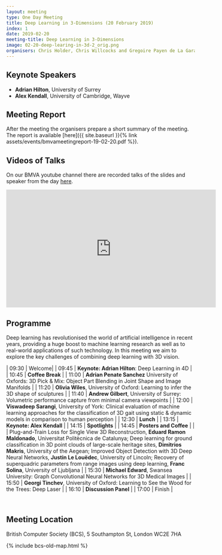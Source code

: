 ```yaml
---
layout: meeting
type: One Day Meeting
title: Deep Learning in 3-Dimensions (20 February 2019)
index: 1
date: 2019-02-20
meeting-title: Deep Learning in 3-Dimensions
image: 02-20-deep-learing-in-3d-2_orig.png
organisers: Chris Holder, Chris Willcocks and Gregoire Payen de La Garanderie​
---
```




## Keynote Speakers

- **Adrian Hilton**, University of Surrey
- **Alex Kendall**, University of Cambridge, Wayve

## Meeting Report
After the meeting the organisers prepare a short summary of the meeting. 
The report is available [here]({{ site.baseurl }}{% link assets/events/bmvameetingreport-19-02-20.pdf %}).

## Videos of Talks
On our BMVA youtube channel there are recorded talks of the slides and speaker from the day [here](https://www.youtube.com/playlist?list=PLW8VWHVjepItfaJ0UInXegIDJPkxp05Te).

<div class="container">
	<div class="row"><div class="col-xs-12 col-lg-10 mx-auto">
		<div class="video-container">
			<iframe width="560" height="315" src="https://www.youtube.com/embed/videoseries?list=PLW8VWHVjepItfaJ0UInXegIDJPkxp05Te" frameborder="0" allow="autoplay; encrypted-media" allowfullscreen></iframe>
		</div>
	</div></div>
</div>

## Programme

Deep learning has revolutionised the world of artificial intelligence in recent years, providing a huge boost to machine learning research as well as to real-world applications of such technology. In this meeting we aim to explore the key challenges of combining deep learning with 3D vision.

| 09:30 | Welcome|
| 09:45 | **Keynote: Adrian Hilton**: Deep Learning in 4D |
| 10:45 | **Coffee Break** |
| 11:00 | **Adrian Penate Sanchez** University of Oxfords: 3D Pick & Mix: Object Part Blending in Joint Shape and Image Manifolds |
| 11:20 | **Olivia Wiles**, University of Oxford: Learning to infer the 3D shape of sculptures |
| 11:40 | **Andrew Gilbert**, University of Surrey: Volumetric performance capture from minimal camera viewpoints |
| 12:00 | **Viswadeep Sarangi**, University of York: Clinical evaluation of machine learning approaches for the classification of 3D gait using static & dynamic models in comparison to human perception |
| 12:30 | **Lunch** |
| 13:15 | **Keynote: Alex Kendall** |
| 14:15 | **Spotlights** |
| 14:45 | **Posters and Coffee** |
|  | Plug-and-Train Loss for Single View 3D Reconstruction, **Eduard Ramon Maldonado**, Universitat Politècnica de Catalunya; Deep learning for ground classification in 3D point clouds of large-scale heritage sites, **Dimitrios Makris**, University of the Aegean; Improved Object Detection with 3D Deep Neural Networks, **Justin Le Louëdec**, University of Lincoln; Recovery of superquadric parameters from range images using deep learning, **Franc Solina**, University of Ljubljana |
| 15:30 | **Michael Edward**, Swansea University: Graph Convolutional Neural Networks for 3D Medical Images |
| 15:50 | **Georgi Tinchev**, University of Oxford: Learning to See the Wood for the Trees: Deep Laser |
| 16:10 | **Discussion Panel** |
| 17:00 | Finish |

<br>


## Meeting Location

British Computer Society (BCS), 5 Southampton St, London WC2E 7HA

{% include bcs-old-map.html %}


